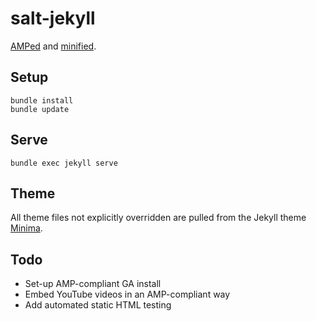 # salt-jekyll

[AMPed](https://www.ampproject.org/) and [minified](https://medium.com/design-open/becoming-a-jekyll-god-ef722e93f771#.4zuacmmv8).

## Setup

```
bundle install
bundle update
```

## Serve

`bundle exec jekyll serve`

## Theme

All theme files not explicitly overridden are pulled from the Jekyll theme
[Minima](https://github.com/jekyll/minima).

## Todo

- Set-up AMP-compliant GA install
- Embed YouTube videos in an AMP-compliant way
- Add automated static HTML testing
